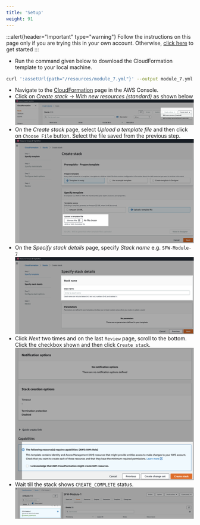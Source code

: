 ```yaml
---
title: 'Setup'
weight: 91
---
```


:::alert{header="Important" type="warning"}
Follow the instructions on this page only if you are trying this in your own account. Otherwise, [click here](../step-2) to get started
:::

- Run the command given below to download the CloudFormation template to your local machine.

```bash
curl ':assetUrl{path="/resources/module_7.yml"}' --output module_7.yml
```

- Navigate to the [CloudFormation](https://console.aws.amazon.com/cloudformation/home?region=us-east-1) page in the AWS Console.
- Click on _Create stack -> With new resources (standard)_ as shown below
  ![CloudFormation home page](/static/img/setup/setup-cloudformation-homepage.png)
- On the _Create stack_ page, select _Upload a template file_ and then click on `Choose File` button. Select the file saved from the previous step.
  ![CloudFormation choose file](/static/img/setup/setup-cloudformation-choose-file.png)
- On the _Specify stack details_ page, specify _Stack name_ e.g. `SFW-Module-7`
  ![CloudFormation stack name](/static/img/setup/setup-cloudformation-stack-name.png)
- Click _Next_ two times and on the last `Review` page, scroll to the bottom. Click the checkbox shown and then click `Create stack`.
  ![CloudFormation create stack](/static/img/setup/setup-cloudformation-create-stack.png)
- Wait till the stack shows `CREATE_COMPLETE` status.
  ![CloudFormation stack complete](/static/img/setup/setup-cloudformation-create-complete.png)

